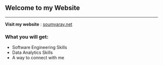 ## Welcome to my Website
---
**Visit my website** : [soumyaray.net](https://www.soumyaray.net)
### What you will get:
- Software Engineering Skills
- Data Analytics Skills
- A way to connect with me


